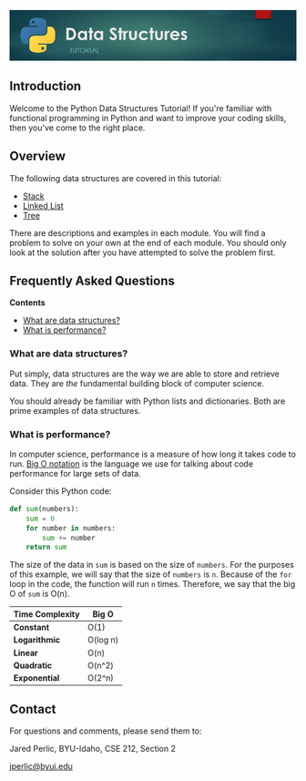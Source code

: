 ![Tutorial Banner Image](images/tutorial.jpg)

## Introduction

Welcome to the Python Data Structures Tutorial! If you're familiar with functional programming in Python and want to improve your coding skills, then you've come to the right place.

## Overview

The following data structures are covered in this tutorial:

- [Stack](1-stack.md)
- [Linked List](2-linked-list.md)
- [Tree](3-tree.md)

There are descriptions and examples in each module. You will find a problem to solve on your own at the end of each module. You should only look at the solution after you have attempted to solve the problem first.

## Frequently Asked Questions

**Contents**

* [What are data structures?](#what-are-data-structures)
* [What is performance?](#what-is-performance)

### What are data structures?

Put simply, data structures are the way we are able to store and retrieve data. They are _the_ fundamental building block of computer science.

You should already be familiar with Python lists and dictionaries. Both are prime examples of data structures.

### What is performance?

In computer science, performance is a measure of how long it takes code to run. [Big O notation](https://en.wikipedia.org/wiki/Big_O_notation) is the language we use for talking about code performance for large sets of data.

Consider this Python code:

```python
def sum(numbers):
    sum = 0
    for number in numbers:
        sum += number
    return sum
```

The size of the data in `sum` is based on the size of `numbers`. For the purposes of this example, we will say that the size of `numbers` is `n`. Because of the `for` loop in the code, the function will run `n` times. Therefore, we say that the big O of `sum` is O(n).

| Time Complexity | Big O
| --------------- | -----
| **Constant** | O(1)
| **Logarithmic** | O(log n)
| **Linear** | O(n)
| **Quadratic** | O(n^2)
| **Exponential** | O(2^n)

## Contact

For questions and comments, please send them to:

Jared Perlic, BYU-Idaho, CSE 212, Section 2

jperlic@byui.edu